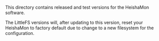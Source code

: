 
This directory contains released and test versions for the HeishaMon software. 

The LittleFS versions will, after updating to this version, reset your HeishaMon to factory default due to change to a new filesystem for the configuration.
